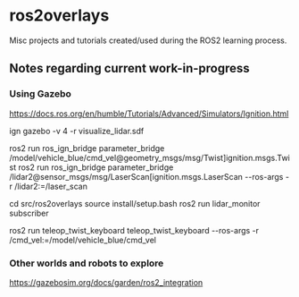 # ros2overlays

Misc projects and tutorials created/used during the ROS2 learning process.

## Notes regarding current work-in-progress

### Using Gazebo

https://docs.ros.org/en/humble/Tutorials/Advanced/Simulators/Ignition.html

ign gazebo -v 4 -r visualize_lidar.sdf

ros2 run ros_ign_bridge parameter_bridge /model/vehicle_blue/cmd_vel@geometry_msgs/msg/Twist]ignition.msgs.Twist
ros2 run ros_ign_bridge parameter_bridge /lidar2@sensor_msgs/msg/LaserScan[ignition.msgs.LaserScan --ros-args -r /lidar2:=/laser_scan

cd src/ros2overlays
source install/setup.bash
ros2 run lidar_monitor subscriber

ros2 run teleop_twist_keyboard teleop_twist_keyboard --ros-args -r /cmd_vel:=/model/vehicle_blue/cmd_vel

### Other worlds and robots to explore

https://gazebosim.org/docs/garden/ros2_integration

